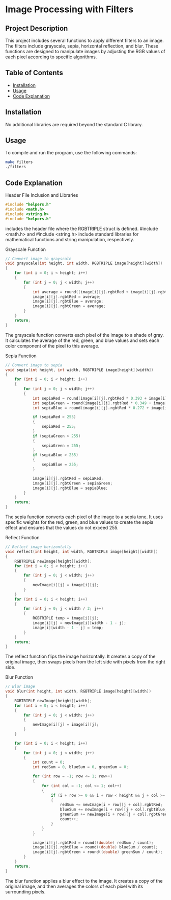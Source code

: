 # Image Processing with Filters

## Project Description

This project includes several functions to apply different filters to an image. The filters include grayscale, sepia, horizontal reflection, and blur. These functions are designed to manipulate images by adjusting the RGB values of each pixel according to specific algorithms.

## Table of Contents
- [Installation](#installation)
- [Usage](#usage)
- [Code Explanation](#code-explanation)

## Installation

No additional libraries are required beyond the standard C library.

## Usage

To compile and run the program, use the following commands:
```bash
make filters
./filters
```
## Code Explanation
Header File Inclusion and Libraries
``` C
#include "helpers.h"
#include <math.h>
#include <string.h>
#include "helpers.h"
```
includes the header file where the RGBTRIPLE struct is defined. #include <math.h> and #include <string.h> include standard libraries for mathematical functions and string manipulation, respectively.

Grayscale Function
``` C
// Convert image to grayscale
void grayscale(int height, int width, RGBTRIPLE image[height][width])
{
    for (int i = 0; i < height; i++)
    {
        for (int j = 0; j < width; j++)
        {
            int average = round((image[i][j].rgbtRed + image[i][j].rgbtBlue + image[i][j].rgbtGreen) / 3.0);
            image[i][j].rgbtRed = average;
            image[i][j].rgbtBlue = average;
            image[i][j].rgbtGreen = average;
        }
    }
    return;
}
```
The grayscale function converts each pixel of the image to a shade of gray. It calculates the average of the red, green, and blue values and sets each color component of the pixel to this average.

Sepia Function
``` C
// Convert image to sepia
void sepia(int height, int width, RGBTRIPLE image[height][width])
{
    for (int i = 0; i < height; i++)
    {
        for (int j = 0; j < width; j++)
        {
            int sepiaRed = round(image[i][j].rgbtRed * 0.393 + image[i][j].rgbtGreen * 0.769 + image[i][j].rgbtBlue * 0.189);
            int sepiaGreen = round(image[i][j].rgbtRed * 0.349 + image[i][j].rgbtGreen * 0.686 + image[i][j].rgbtBlue * 0.168);
            int sepiaBlue = round(image[i][j].rgbtRed * 0.272 + image[i][j].rgbtGreen * 0.534 + image[i][j].rgbtBlue * 0.131);

            if (sepiaRed > 255)
            {
                sepiaRed = 255;
            }
            if (sepiaGreen > 255)
            {
                sepiaGreen = 255;
            }
            if (sepiaBlue > 255)
            {
                sepiaBlue = 255;
            }

            image[i][j].rgbtRed = sepiaRed;
            image[i][j].rgbtGreen = sepiaGreen;
            image[i][j].rgbtBlue = sepiaBlue;
        }
    }
    return;
}
```
The sepia function converts each pixel of the image to a sepia tone. It uses specific weights for the red, green, and blue values to create the sepia effect and ensures that the values do not exceed 255.

Reflect Function
``` C
// Reflect image horizontally
void reflect(int height, int width, RGBTRIPLE image[height][width])
{
    RGBTRIPLE newImage[height][width];
    for (int i = 0; i < height; i++)
    {
        for (int j = 0; j < width; j++)
        {
            newImage[i][j] = image[i][j];
        }
    }
    for (int i = 0; i < height; i++)
    {
        for (int j = 0; j < width / 2; j++)
        {
            RGBTRIPLE temp = image[i][j];
            image[i][j] = newImage[i][width - 1 - j];
            image[i][width - 1 - j] = temp;
        }
    }
    return;
}
```
The reflect function flips the image horizontally. It creates a copy of the original image, then swaps pixels from the left side with pixels from the right side.

Blur Function
``` C
// Blur image
void blur(int height, int width, RGBTRIPLE image[height][width])
{
    RGBTRIPLE newImage[height][width];
    for (int i = 0; i < height; i++)
    {
        for (int j = 0; j < width; j++)
        {
            newImage[i][j] = image[i][j];
        }
    }

    for (int i = 0; i < height; i++)
    {
        for (int j = 0; j < width; j++)
        {
            int count = 0;
            int redSum = 0, blueSum = 0, greenSum = 0;

            for (int row = -1; row <= 1; row++)
            {
                for (int col = -1; col <= 1; col++)
                {
                    if (i + row >= 0 && i + row < height && j + col >= 0 && j + col < width)
                    {
                        redSum += newImage[i + row][j + col].rgbtRed;
                        blueSum += newImage[i + row][j + col].rgbtBlue;
                        greenSum += newImage[i + row][j + col].rgbtGreen;
                        count++;
                    }
                }
            }

            image[i][j].rgbtRed = round((double) redSum / count);
            image[i][j].rgbtBlue = round((double) blueSum / count);
            image[i][j].rgbtGreen = round((double) greenSum / count);
        }
    }
    return;
}
```
The blur function applies a blur effect to the image. It creates a copy of the original image, and then averages the colors of each pixel with its surrounding pixels.

